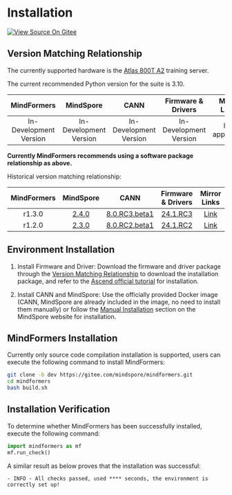 # Installation

[![View Source On Gitee](https://mindspore-website.obs.cn-north-4.myhuaweicloud.com/website-images/master/resource/_static/logo_source_en.svg)](https://gitee.com/mindspore/docs/blob/master/docs/mindformers/docs/source_en/quick_start/install.md)

## Version Matching Relationship

The currently supported hardware is the [Atlas 800T A2](https://www.hiascend.com/hardware/ai-server?tag=900A2) training server.

The current recommended Python version for the suite is 3.10.

|      MindFormers       |       MindSpore        |          CANN          |   Firmware & Drivers   |  Mirror Links  |
|:----------------------:|:----------------------:|:----------------------:|:----------------------:|:--------------:|
| In-Development Version | In-Development Version | In-Development Version | In-Development Version | Not applicable |

**Currently MindFormers recommends using a software package relationship as above.**

Historical version matching relationship:

| MindFormers |                 MindSpore                  |                                                     CANN                                                     |                            Firmware & Drivers                            |                             Mirror Links                             |
|:-----------:|:------------------------------------------:|:------------------------------------------------------------------------------------------------------------:|:------------------------------------------------------------------------:|:--------------------------------------------------------------------:|
|   r1.3.0    | [2.4.0](https://www.mindspore.cn/install/) | [8.0.RC3.beta1](https://www.hiascend.com/developer/download/community/result?module=cann&cann=8.0.RC3.beta1) | [24.1.RC3](https://www.hiascend.com/hardware/firmware-drivers/community) | [Link](http://mirrors.cn-central-221.ovaijisuan.com/detail/154.html) |
|   r1.2.0    | [2.3.0](https://www.mindspore.cn/install/) | [8.0.RC2.beta1](https://www.hiascend.com/developer/download/community/result?module=cann&cann=8.0.RC2.beta1) | [24.1.RC2](https://www.hiascend.com/hardware/firmware-drivers/community) | [Link](http://mirrors.cn-central-221.ovaijisuan.com/detail/138.html) |

## Environment Installation

1. Install Firmware and Driver: Download the firmware and driver package through the [Version Matching Relationship](https://www.mindspore.cn/mindformers/docs/en/dev/quick_start/install.html#version-matching-relationship) to download the installation package, and refer to the [Ascend official tutorial](https://www.hiascend.com/document/detail/zh/quick-installation/24.0.RC1/quickinstg_train/800_9000A2/quickinstg_800_9000A2_0007.html) for installation.

2. Install CANN and MindSpore: Use the officially provided Docker image (CANN, MindSpore are already included in the image, no need to install them manually) or follow the [Manual Installation](https://www.mindspore.cn/install/en#manual-installation) section on the MindSpore website for installation.

## MindFormers Installation

Currently only source code compilation installation is supported, users can execute the following command to install MindFormers:

```bash
git clone -b dev https://gitee.com/mindspore/mindformers.git
cd mindformers
bash build.sh
```

## Installation Verification

To determine whether MindFormers has been successfully installed, execute the following command:

```python
import mindformers as mf
mf.run_check()
```

A similar result as below proves that the installation was successful:

```text
- INFO - All checks passed, used **** seconds, the environment is correctly set up!
```